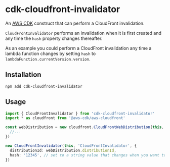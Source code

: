# cdk-cloudfront-invalidator

An [AWS CDK](https://aws.amazon.com/cdk) construct that can perform a CloudFront invalidation.

`CloudFrontInvalidator` performs an invalidation when it is first created and any time the `hash` property changes thereafter.

As an example you could perform a CloudFront invalidation any time a lambda function changes by setting `hash` to `lambdaFunction.currentVersion.version`.

## Installation

```
npm add cdk-cloudfront-invalidator
```

## Usage

```typescript
import { CloudFrontInvalidator } from 'cdk-cloudfront-invalidator'
import * as cloudfront from '@aws-cdk/aws-cloudfront'

const webDistribution = new cloudfront.CloudFrontWebDistribution(this, 'WebDistribution', {
  //...
})

new CloudFrontInvalidator(this, 'CloudFrontInvalidator', {
  distributionId: webDistribution.distributionId,
  hash: '12345', // set to a string value that changes when you want to perform an invalidation
})
```
